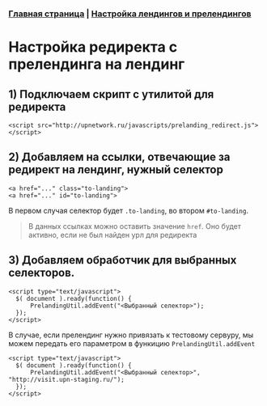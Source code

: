 ### [Главная страница](https://github.com/upnetwork/api-docs/blob/master/README.md) | [Настройка лендингов и прелендингов](https://github.com/upnetwork/api-docs/blob/master/docs/another/landings/README.md)

# Настройка редиректа с прелендинга на лендинг

## 1) Подключаем скрипт с утилитой для редиректа

```
<script src="http://upnetwork.ru/javascripts/prelanding_redirect.js"></script>
```
## 2) Добавляем на ссылки, отвечающие за редирект на лендинг, нужный селектор

```
<a href="..." class="to-landing">
<a href="..." id="to-landing">
```

В первом случая селектор будет `.to-landing`, во втором `#to-landing`. 

> В данных ссылках можно оставить значение `href`. Оно будет активно, если не был найден урл для редиректа

## 3) Добавляем обработчик для выбранных селекторов.

```
<script type="text/javascript">
  $( document ).ready(function() {
      PrelandingUtil.addEvent("<Выбранный селектор>");
  });
</script>
```

В случае, если прелендинг нужно привязать к тестовому сервуру, мы можем передать его параметром в функицию `PrelandingUtil.addEvent`

```
<script type="text/javascript">
  $( document ).ready(function() {
      PrelandingUtil.addEvent("<Выбранный селектор>", "http://visit.upn-staging.ru/");
  });
</script>
```
